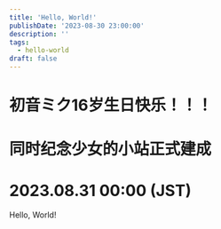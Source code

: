 ```yaml
---
title: 'Hello, World!'
publishDate: '2023-08-30 23:00:00'
description: ''
tags:
  - hello-world
draft: false
---
```

# 初音ミク16岁生日快乐！！！
# 同时纪念少女的小站正式建成  
# 2023.08.31 00:00 (JST)

Hello, World!